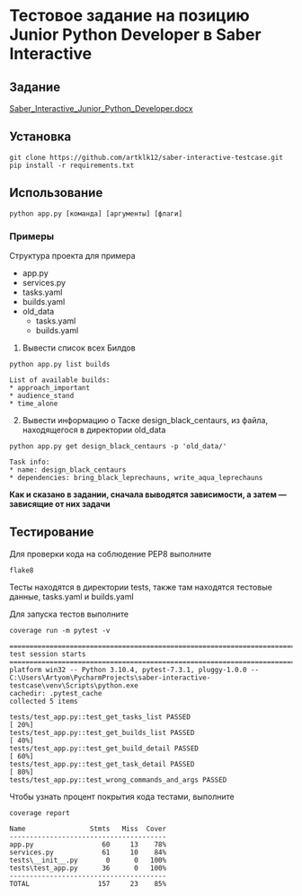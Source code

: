 # Тестовое задание на позицию Junior Python Developer в Saber Interactive

## Задание
[Saber_Interactive_Junior_Python_Developer.docx](https://github.com/artklk12/saber-interactive-testcase/files/11322437/Saber_Interactive_Junior_Python_Developer.docx)

## Установка
```
git clone https://github.com/artklk12/saber-interactive-testcase.git
pip install -r requirements.txt
```

## Использование
```
python app.py [команда] [аргументы] [флаги]
```

### Примеры
Структура проекта для примера
* app.py
* services.py
* tasks.yaml
* builds.yaml
* old_data
  * tasks.yaml
  * builds.yaml
  
1) Вывести список всех Билдов
```
python app.py list builds
```
```
List of available builds:
* approach_important
* audience_stand
* time_alone
```

2) Вывести информацию о Таске design_black_centaurs, из файла, находящегося в директории old_data
```
python app.py get design_black_centaurs -p 'old_data/'
```
```
Task info:
* name: design_black_centaurs
* dependencies: bring_black_leprechauns, write_aqua_leprechauns
```

**Как и сказано в задании, сначала выводятся зависимости, а затем — зависящие от них задачи**

## Тестирование
Для проверки кода на соблюдение PEP8 выполните
```
flake8
```

Тесты находятся в директории tests, также там находятся тестовые данные, tasks.yaml и builds.yaml

Для запуска тестов выполните
```
coverage run -m pytest -v
```
```
========================================================================================================== test session starts ===========================================================================================================
platform win32 -- Python 3.10.4, pytest-7.3.1, pluggy-1.0.0 -- C:\Users\Artyom\PycharmProjects\saber-interactive-testcase\venv\Scripts\python.exe
cachedir: .pytest_cache
collected 5 items                                                                                                                                                                                                                          

tests/test_app.py::test_get_tasks_list PASSED                                                                                                                                                                                       [ 20%] 
tests/test_app.py::test_get_builds_list PASSED                                                                                                                                                                                      [ 40%] 
tests/test_app.py::test_get_build_detail PASSED                                                                                                                                                                                     [ 60%] 
tests/test_app.py::test_get_task_detail PASSED                                                                                                                                                                                      [ 80%] 
tests/test_app.py::test_wrong_commands_and_args PASSED    
```
Чтобы узнать процент покрытия кода тестами, выполните
```
coverage report
```
```
Name                Stmts   Miss  Cover
---------------------------------------
app.py                 60     13    78%
services.py            61     10    84%
tests\__init__.py       0      0   100%
tests\test_app.py      36      0   100%
---------------------------------------
TOTAL                 157     23    85%
```

 
